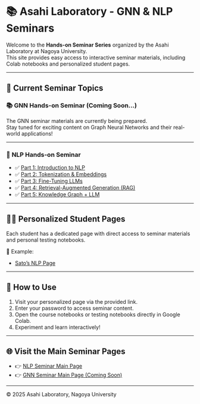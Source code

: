 # 📚 Asahi Laboratory - GNN & NLP Seminars

Welcome to the **Hands-on Seminar Series** organized by the Asahi Laboratory at Nagoya University.  
This site provides easy access to interactive seminar materials, including Colab notebooks and personalized student pages.

---

## 📖 **Current Seminar Topics**

### 📚 **GNN Hands-on Seminar (Coming Soon...)**

The GNN seminar materials are currently being prepared.  
Stay tuned for exciting content on Graph Neural Networks and their real-world applications!  

---

### 📝 **NLP Hands-on Seminar**

- ✅ [Part 1: Introduction to NLP](https://colab.research.google.com/github/upc-hub/upc-hub.github.io/blob/main/nlp_seminar/part1.ipynb)  
- ✅ [Part 2: Tokenization & Embeddings](https://colab.research.google.com/github/upc-hub/upc-hub.github.io/blob/main/nlp_seminar/part2.ipynb)  
- ✅ [Part 3: Fine-Tuning LLMs](https://colab.research.google.com/github/upc-hub/upc-hub.github.io/blob/main/nlp_seminar/part3.ipynb)  
- ✅ [Part 4: Retrieval-Augmented Generation (RAG)](https://colab.research.google.com/github/upc-hub/upc-hub.github.io/blob/main/nlp_seminar/part4.ipynb)  
- ✅ [Part 5: Knowledge Graph + LLM](https://colab.research.google.com/github/upc-hub/upc-hub.github.io/blob/main/nlp_seminar/part5.ipynb)  

---

## 👩‍💻 **Personalized Student Pages**

Each student has a dedicated page with direct access to seminar materials and personal testing notebooks.  

📌 Example:  
- [Sato’s NLP Page](https://upc-hub.github.io/nlp_seminar/Sato/)  

---

## 🚀 **How to Use**

1. Visit your personalized page via the provided link.  
2. Enter your password to access seminar content.  
3. Open the course notebooks or testing notebooks directly in Google Colab.  
4. Experiment and learn interactively!

---

## 🌐 **Visit the Main Seminar Pages**

- 👉 [NLP Seminar Main Page](https://upc-hub.github.io/nlp_seminar/)  
- 👉 [GNN Seminar Main Page (Coming Soon)](https://upc-hub.github.io/gnn_seminar/)  

---

© 2025 Asahi Laboratory, Nagoya University
